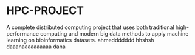 # HPC-PROJECT
A complete distributed computing project that uses both traditional high-performance computing and modern big data methods to apply machine learning on bioinformatics datasets.
ahmeddddddd
hhshsh
daaanaaaaaaaaaa
dana
